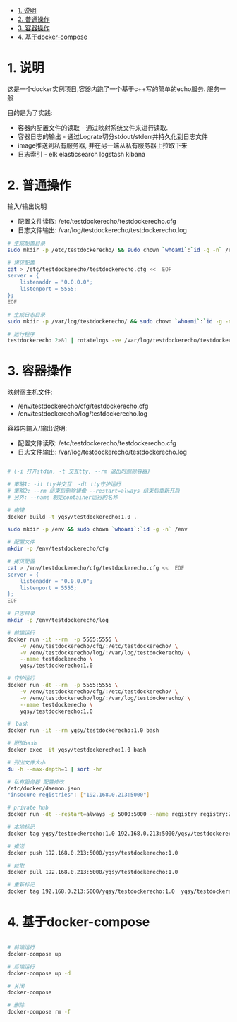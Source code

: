 <!-- TOC -->

- [1. 说明](#1-说明)
- [2. 普通操作](#2-普通操作)
- [3. 容器操作](#3-容器操作)
- [4. 基于docker-compose](#4-基于docker-compose)

<!-- /TOC -->


# 1. 说明

这是一个docker实例项目,容器内跑了一个基于c++写的简单的echo服务. 服务一般

目的是为了实践:

* 容器内配置文件的读取  - 通过映射系统文件来进行读取.
* 容器日志的输出 - 通过Lograte切分stdout/stderr并持久化到日志文件
* image推送到私有服务器, 并在另一端从私有服务器上拉取下来
* 日志索引 - elk elasticsearch logstash kibana

# 2. 普通操作

输入/输出说明
* 配置文件读取: /etc/testdockerecho/testdockerecho.cfg
* 日志文件输出: /var/log/testdockerecho/testdockerecho.log

```bash
# 生成配置目录
sudo mkdir -p /etc/testdockerecho/ && sudo chown `whoami`:`id -g -n` /etc/testdockerecho

# 拷贝配置
cat > /etc/testdockerecho/testdockerecho.cfg <<  EOF
server = {
    listenaddr = "0.0.0.0";
    listenport = 5555;
};
EOF

# 生成日志目录
sudo mkdir -p /var/log/testdockerecho/ && sudo chown `whoami`:`id -g -n` /var/log/testdockerecho/

# 运行程序
testdockerecho 2>&1 | rotatelogs -ve /var/log/testdockerecho/testdockerecho.log-%Y%m%d 86400
```

# 3. 容器操作

映射宿主机文件:
* /env/testdockerecho/cfg/testdockerecho.cfg
* /env/testdockerecho/log/testdockerecho.log

容器内输入/输出说明: 
* 配置文件读取: /etc/testdockerecho/testdockerecho.cfg
* 日志文件输出: /var/log/testdockerecho/testdockerecho.log

```bash

# (-i 打开stdin, -t 交互tty, --rm 退出时删除容器)

# 策略1: -it tty并交互  -dt tty守护运行
# 策略2: --rm 结束后删除镜像 --restart=always 结束后重新开启
# 另外: --name 制定container运行的名称

# 构建
docker build -t yqsy/testdockerecho:1.0 .

sudo mkdir -p /env && sudo chown `whoami`:`id -g -n` /env

# 配置文件
mkdir -p /env/testdockerecho/cfg

# 拷贝配置
cat > /env/testdockerecho/cfg/testdockerecho.cfg <<  EOF
server = {
    listenaddr = "0.0.0.0";
    listenport = 5555;
};
EOF

# 日志目录
mkdir -p /env/testdockerecho/log 

# 前端运行
docker run -it --rm  -p 5555:5555 \
    -v /env/testdockerecho/cfg/:/etc/testdockerecho/ \
    -v /env/testdockerecho/log/:/var/log/testdockerecho/ \
    --name testdockerecho \
    yqsy/testdockerecho:1.0

# 守护运行
docker run -dt --rm  -p 5555:5555 \
    -v /env/testdockerecho/cfg/:/etc/testdockerecho/ \
    -v /env/testdockerecho/log/:/var/log/testdockerecho/ \
    --name testdockerecho \
    yqsy/testdockerecho:1.0

#　bash
docker run -it --rm yqsy/testdockerecho:1.0 bash

# 附加bash
docker exec -it yqsy/testdockerecho:1.0 bash

# 列出文件大小
du -h --max-depth=1 | sort -hr

# 私有服务器 配置修改
/etc/docker/daemon.json
"insecure-registries": ["192.168.0.213:5000"]

# private hub
docker run -dt --restart=always -p 5000:5000 --name registry registry:2

# 本地标记
docker tag yqsy/testdockerecho:1.0 192.168.0.213:5000/yqsy/testdockerecho:1.0

# 推送
docker push 192.168.0.213:5000/yqsy/testdockerecho:1.0

# 拉取
docker pull 192.168.0.213:5000/yqsy/testdockerecho:1.0

# 重新标记
docker tag 192.168.0.213:5000/yqsy/testdockerecho:1.0  yqsy/testdockerecho:1.0
```

# 4. 基于docker-compose

```bash

# 前端运行
docker-compose up

# 后端运行
docker-compose up -d 

# 关闭
docker-compose

# 删除
docker-compose rm -f

```
